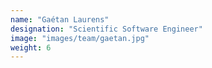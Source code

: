 ```yaml
---
name: "Gaétan Laurens"
designation: "Scientific Software Engineer"
image: "images/team/gaetan.jpg"
weight: 6
---
```

